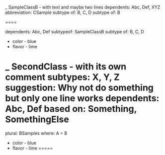 _ SampleClassB - with text and maybe two lines 
dependents: Abc, Def,
  XYZ
abbreviation: CSample
subtype of: B, C, D
subtype of: B

====

dependents: Abc, Def
subtypeof: SampleClassB
subtype of: B, C, D

- color - blue
- flavor - lime

_ SecondClass - with its own comment
subtypes: X, Y, Z 
suggestion: Why not do something but only one line works 
dependents: Abc, Def
based on: Something, SomethingElse
=====
plural: BSamples
where: A = B
- color - blue
- flavor - lime
=====


